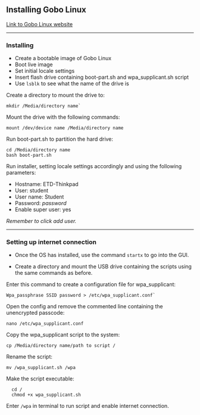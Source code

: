 ## Installing Gobo Linux
[Link to Gobo Linux website](https://gobolinux.org/index.html#content)

---

### Installing  

* Create a bootable image of Gobo Linux  
* Boot live image  
* Set initial locale settings  
* Insert flash drive containing boot-part.sh and wpa_supplicant.sh script  
* Use `lsblk` to see what the name of the drive is  

Create a directory to mount the drive to:  
```
mkdir /Media/directory name`
```

Mount the drive with the following commands:  
```
mount /dev/device name /Media/directory name
```

Run boot-part.sh to partition the hard drive:  
```
cd /Media/directory name
bash boot-part.sh
```
  
Run installer, setting locale settings accordingly and using the following parameters:
  
* Hostname: ETD-Thinkpad
* User: student
* User name: Student
* Password: *password*
* Enable super user: yes

*Remember to click add user.*

---

### Setting up internet connection

* Once the OS has installed, use the command `startx` to go into the GUI.
  
* Create a directory and mount the USB drive containing the scripts using the same commands as before.

Enter this command to create a configuration file for wpa_supplicant:  
```
Wpa_passphrase SSID password > /etc/wpa_supplicant.conf`
```

Open the config and remove the commented line containing the unencrypted passcode:  
```
nano /etc/wpa_supplicant.conf
```
  
Copy the wpa_supplicant script to the system:  
```
cp /Media/directory name/path to script /
```

Rename the script:  
```
mv /wpa_supplicant.sh /wpa
```

Make the script executable:  
```
  cd /
  chmod +x wpa_supplicant.sh
```
 
Enter `/wpa` in terminal to run script and enable internet connection.
